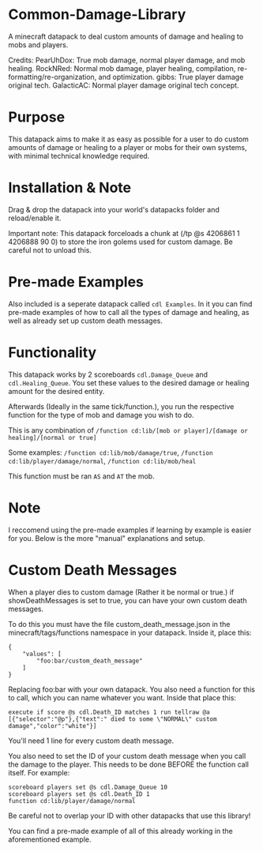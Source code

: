 # Common-Damage-Library
A minecraft datapack to deal custom amounts of damage and healing to mobs and players.

Credits:
PearUhDox: True mob damage, normal player damage, and mob healing.
RockNRed: Normal mob damage, player healing, compilation, re-formatting/re-organization, and optimization.
gibbs: True player damage original tech.
GalacticAC: Normal player damage original tech concept.

# Purpose

This datapack aims to make it as easy as possible for a user to do custom amounts of damage or healing to a player or mobs for their own systems, with minimal technical knowledge required.

# Installation & Note

Drag & drop the datapack into your world's datapacks folder and reload/enable it.

Important note: This datapack forceloads a chunk at (/tp @s 4206861 1 4206888 90 0) to store the iron golems used for custom damage. Be careful not to unload this.

# Pre-made Examples

Also included is a seperate datapack called `cdl Examples`. In it you can find pre-made examples of how to call all the types of damage and healing, as well as already set up custom death messages.


# Functionality

This datapack works by 2 scoreboards `cdl.Damage_Queue` and `cdl.Healing_Queue`. You set these values to the desired damage or healing amount for the desired entity.

Afterwards (Ideally in the same tick/function.), you run the respective function for the type of mob and damage you wish to do.

This is any combination of `/function cd:lib/[mob or player]/[damage or healing]/[normal or true]`

Some examples: `/function cd:lib/mob/damage/true`, `/function cd:lib/player/damage/normal`, `/function cd:lib/mob/heal`

This function must be ran `AS` and `AT` the mob.


# Note

I reccomend using the pre-made examples if learning by example is easier for you. Below is the more "manual" explanations and setup.

# Custom Death Messages

When a player dies to custom damage (Rather it be normal or true.) if showDeathMessages is set to true, you can have your own custom death messages.

To do this you must have the file custom_death_message.json in the minecraft/tags/functions namespace in your datapack.
Inside it, place this:
```
{
	"values": [
		"foo:bar/custom_death_message"
	]
}

```

Replacing foo:bar with your own datapack. You also need a function for this to call, which you can name whatever you want. Inside that place this:
```
execute if score @s cdl.Death_ID matches 1 run tellraw @a [{"selector":"@p"},{"text":" died to some \"NORMAL\" custom damage","color":"white"}]
```
You'll need 1 line for every custom death message.

You also need to set the ID of your custom death message when you call the damage to the player. This needs to be done BEFORE the function call itself.
For example:
```
scoreboard players set @s cdl.Damage_Queue 10
scoreboard players set @s cdl.Death_ID 1
function cd:lib/player/damage/normal
```
Be careful not to overlap your ID with other datapacks that use this library!

You can find a pre-made example of all of this already working in the aforementioned example.

